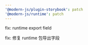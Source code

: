 ```yaml
---
'@modern-js/plugin-storybook': patch
'@modern-js/runtime': patch
---
```


fix: runtime export field

fix: 修复 runtime 包导出字段
